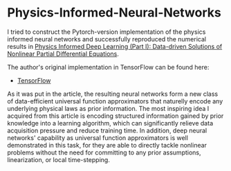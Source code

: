 # Physics-Informed-Neural-Networks
I tried to construct the Pytorch-version implementation of the physics informed neural networks and successfully reproduced the numerical results in [Physics Informed Deep Learning (Part I): Data-driven Solutions of Nonlinear Partial Differential Equations](https://arxiv.org/abs/1711.10561).

The author's original implementation in TensorFlow can be found here:
* [TensorFlow](https://github.com/maziarraissi/PINNs)

As it was put in the article, the resulting neural networks form a new class of data-efficient universal function approximators that naturelly encode any underlying physical laws as prior information. The most inspiring idea I acquired from this article is encoding structured information gained by prior knowledge into a learning algorithm, which can significantly relieve data acquisition pressure and reduce training time. In addition, deep neural networks' capability as universal function approximators is well demonstrated in this task, for they are able to directly tackle nonlinear problems without the need for committing to any prior assumptions, linearization, or local time-stepping.
